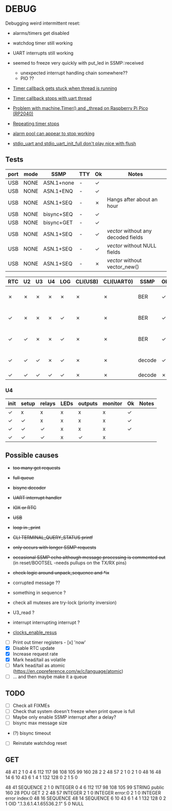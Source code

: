 # DEBUG

Debugging weird intermittent reset:
- alarms/timers get disabled
- watchdog timer still working
- UART interrupts still working
- seemed to freeze very quickly with put_led in SSMP::received
  - unexpected interrupt handling chain somewhere??
  - PIO ??

- [Timer callback gets stuck when thread is running](https://github.com/orgs/micropython/discussions/10700)
- [Timer callback stops with uart thread](https://forum.micropython.org/viewtopic.php?f=21&t=12194&p=66161&hilit=pico+thread#p66161)
- [Problem with machine.Timer() and _thread on Raspberry Pi Pico (RP2040)](https://stackoverflow.com/questions/70048254/problem-with-machine-timer-and-thread-on-raspberry-pi-pico-rp2040)
- [Repeating timer stops](https://forums.raspberrypi.com/viewtopic.php?t=378705)
- [alarm pool can appear to stop working](https://github.com/raspberrypi/pico-sdk/issues/1953)
- [stdio_uart and stdio_uart_init_full don't play nice with flush](https://github.com/raspberrypi/pico-sdk/issues/1936)

## Tests

| port | mode | SSMP       | TTY     | Ok | Notes                               |
|------|------|------------|---------|----|-------------------------------------|
| USB  | NONE | ASN.1+none | -       | ✓  |                                     |
| USB  | NONE | ASN.1+ENQ  | -       | ✓  |                                     |
| USB  | NONE | ASN.1+SEQ  | -       | ✗  | Hangs after about an hour           |
| USB  | NONE | bisync+SEQ | -       | ✓  |                                     |
| USB  | NONE | bisync+GET | -       | ✓  |                                     |
| USB  | NONE | ASN.1+SEQ  | -       | ✓  | _vector_ without any decoded fields |
| USB  | NONE | ASN.1+SEQ  | -       | ✓  | _vector_ without NULL fields        |
| USB  | NONE | ASN.1+SEQ  | -       | ✗  | _vector_ without vector_new()       |

| RTC | U2 | U3 | U4 | LOG | CLI(USB) | CLI(UART0) | SSMP   | Ok | Notes                |
|-----|----|----|----|-----|----------|------------|--------|----|----------------------|
|  ✗  | ✗  | ✗  | ✗  |  ✗  |    ✗     |     ✗      | BER    | ✓  | 16hrs , no glitch    |
|  ✓  | ✗  | ✗  | ✗  |  ✓  |    ✗     |     ✗      | BER    | ✓  | 8hrs , no glitch     |
|  ✓  | ✓  | ✗  | ✗  |  ✓  |    ✗     |     ✗      | BER    | ✓  | 9hrs , no glitch     |
|  ✓  | ✓  | ✓  | ✗  |  ✓  |    ✗     |     ✗      | decode | ✓  | 6hrs , no glitch     |
|  ✓  | ✓  | ✓  | ✓  |  ✓  |    ✗     |     ✗      | decode | ✗  | **glitched**         |

### U4

| init | setup | relays | LEDs | outputs | monitor | Ok | Notes           |
|------|-------|--------|------|---------|---------|----|-----------------|
|  ✓   |   x   |   x    |  x   |   x     |    x    | ✓  |                 |
|  ✓   |   ✓   |   x    |  x   |   x     |    x    | ✓  |                 |
|  ✓   |   ✓   |   ✓    |  x   |   x     |    x    | ✓  |                 |
|  ✓   |   ✓   |   ✓    |  x   |   ✓     |    x    |    |                 |

## Possible causes

- ~~too many get requests~~
- ~~full queue~~
- ~~bisync decoder~~
- ~~UART interrupt handler~~
- ~~IOX or RTC~~
- ~~USB~~
- ~~loop in _print~~
- ~~CLI TERMINAL_QUERY_STATUS printf~~
- ~~only occurs with longer SSMP requests~~
- ~~occasional SSMP echo although message processing is commented out~~ (in reset/BOOTSEL -needs pullups on the TX/RX pins)
- ~~check logic around unpack_sequence and *ix~~

- corrupted message ??
- something in sequence ? 
- check all mutexes are try-lock (priority inversion) 
- U3_read ?
- interrupt interrupting interrupt ?
- [clocks_enable_resus](https://www.raspberrypi.com/documentation/pico-sdk/hardware.html#group_hardware_clocks_1ga614700afaa5ee6767ef2cf662e63f84c)

- [ ] Print out timer registers
      - [x] 'now'
- [x] Disable RTC update
- [x] Increase request rate
- [x] Mark head/tail as volatile
- [ ] Mark head/tail as atomic (https://en.cppreference.com/w/c/language/atomic)
- [ ] ... and then maybe make it a queue 

## TODO
- [ ] Check all FIXMEs
- [ ] Check that system doesn't freeze when print queue is full 
- [ ] Maybe only enable SSMP interrupt after a delay? 
- [ ] bisync max message size
- (?) bisync timeout
- [ ] Reinstate watchdog reset

## GET

48 41 2 1 0 4 6 112 117 98 108 105 99 160 28 2 2 48 57 2 1 0 2 1 0 48 16 48 14 6 10 43 6 1 4 1 132 128 0 2 1 5 0

48 41                         SEQUENCE
   2 1 0                      INTEGER 0
   4 6 112 117 98 108 105 99  STRING  public
   160 28                     PDU     GET
       2 2 48 57              INTEGER
       2 1 0                  INTEGER error:0
       2 1 0                  INTEGER error index:0
       48 16                  SEQUENCE
          48 14               SEQUENCE
             6 10 43 6 1 4 1 132 128 0 2 1    OID ".1.3.6.1.4.1.65536.2.1"
             5 0                              NULL
